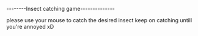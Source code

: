 --------Insect catching game--------------

please use your mouse to catch the desired insect 
keep on catching untill you're annoyed xD